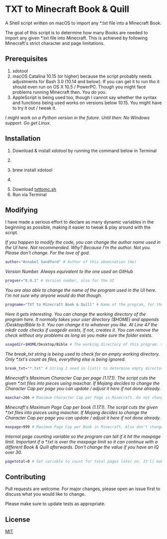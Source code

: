 # TXT to Minecraft Book & Quill

A Shell script written on macOS to import any *.txt file into a Minecraft Book. 

The goal of this script is to determine how many Books are needed to import any given *.txt file into Minecraft. This is achieved by following Minecraft's strict character and page limitations. 

## Prerequisites

1. xdotool
2. macOS Catalina 10.15 (or higher) because the script probably needs adjustments for Bash 3.0 (10.14 and below). If you can get it to run tho it should even run on OS X 10.5 / PowerPC. Though you might face problems running Minecraft then. You do you.
3. AppleScript is being used too, though I cannot say whether the syntax and functions being used works on versions below 10.15. You might have to try it out / tweak it.

_I might work on a Python version in the future. Until then: No Windows support. Go get Linux._

## Installation

1. Download & install _xdotool_ by running the command below in Terminal
2. ```bash
3. brew install xdotool
4. ```
3. Download [txttomc.sh](https://choosealicense.com/licenses/mit/)
4. Run via Terminal

## Modifying
I have made a serious effort to declare as many dynamic variables in the beginning as possible, making it easier to tweak & play around with the script.

_If you happen to modify the code, you can change the author name used in the UI here. Not recommended. Why? Because I'm the author. Not you. Please don't change. For the love of god._
```bash
author="Annabel Sandford" # Author of this abomination (me)
```
_Version Number. Always equivalent to the one used on GitHub_
```bash
progver="0.0.1" # Version number, also for the UI
```
_You are also able to change the name of the program used in the UI here. I'm not sure why anyone would do that though._
```bash
progname="TXT to Minecraft Book & Quill" # Name of the program, for the UI
```
_Here it gets interesting. You can change the working directory of the program here. It normally takes your user directory ($HOME) and appends /Desktop/Bible to it. You can change it to whatever you like. At Line 47 the mkdir code checks if usagedir exists, if not, creates it. You can remove the check without any problems as long as you make sure the folder exists._
```bash
usagedir=$HOME/Desktop/Bible # The working directory of this program. >> SAVE TXT's HERE <<
```
_The break_txt string is being used to check for an empty working directory. Only *.txt's count as files, everything else is being ignored._
```bash
break_txt="*.txt" # String I need in list() to determine empty directory
```
_Minecraft's Maximum Character Cap per page (1.17.1). The script cuts the given *.txt files into pieces using maxchar. If Mojang decides to change the Character Cap per page you can update / adjust it here if not done already._
```bash
maxchar=266 # Maximum Character Cap per Page in Minecraft. Do not change.
```
_Minecraft's Maximum Page Cap per book (1.17.1). The script cuts the given *.txt files into pieces using maxchar. If Mojang decides to change the Character Cap per page you can update / adjust it here if not done already._
```bash
maxpage=999 # Maximum Page Cap per Book in Minecraft. Also don't change. Or do if you're feeling adventurous.
```
_Internal page counting variable so the program can tell if it hit the maxpage limit. Important if a *.txt is over the maxpage limit so it can continue with a different Book & Quill afterwards. Don't change the value if you have an IQ over 30._
```bash
pagetotal=0 # Set variable to count for total pages later on. It'll make more sense later.
```

## Contributing
Pull requests are welcome. For major changes, please open an issue first to discuss what you would like to change.

Please make sure to update tests as appropriate.

## License
[MIT](https://choosealicense.com/licenses/mit/)
